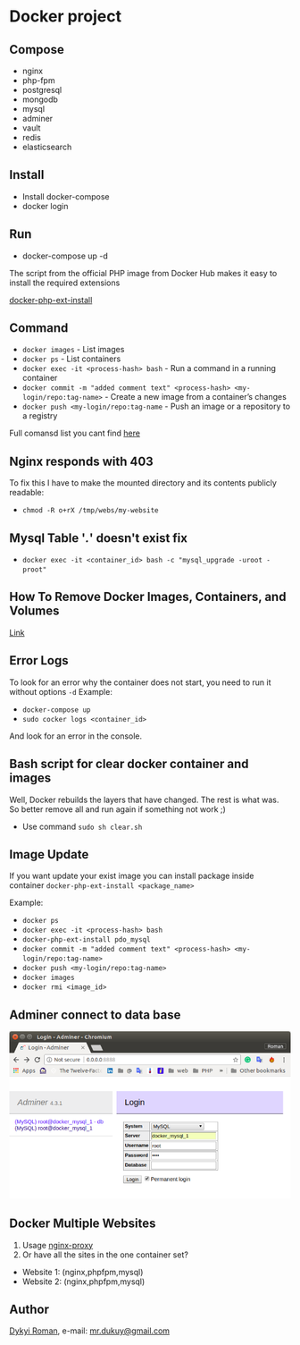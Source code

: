 Docker project
=======

## Compose

+ nginx
+ php-fpm
+ postgresql
+ mongodb
+ mysql
+ adminer
+ vault
+ redis
+ elasticsearch

## Install

+ Install docker-compose
+ docker login

## Run

+ docker-compose up -d

The script from the official PHP image from Docker Hub makes it easy to install the required extensions

[docker-php-ext-install](https://github.com/docker-library/php/blob/master/docker-php-ext-install)

## Command

+ `docker images`  - List images
+ `docker ps` - List containers  
+ `docker exec -it <process-hash> bash` - Run a command in a running container
+ `docker commit -m "added comment text" <process-hash> <my-login/repo:tag-name>` - Create a new image from a container’s changes
+ `docker push <my-login/repo:tag-name` - Push an image or a repository to a registry    

Full comansd list you cant find [here](https://docs.docker.com/engine/reference/commandline/) 

## Nginx responds with 403 

To fix this I have to make the mounted directory and its contents publicly readable:
+ `chmod -R o+rX /tmp/webs/my-website`

## Mysql Table '*.*' doesn't exist fix
+ `docker exec -it <container_id> bash -c "mysql_upgrade -uroot -proot"`

## How To Remove Docker Images, Containers, and Volumes

[Link](https://www.digitalocean.com/community/tutorials/how-to-remove-docker-images-containers-and-volumes)

## Error Logs

To look for an error why the container does not start, you need to run it without options `-d`
Example:

+ `docker-compose up` 
+ `sudo cocker logs <container_id>`

And look for an error in the console.

## Bash script for clear docker container and images

Well, Docker rebuilds the layers that have changed. The rest is what was. So better remove all and run again if something not work ;) 

+ Use command `sudo sh clear.sh`

## Image Update 

If you want update your exist image you can install package inside container `docker-php-ext-install <package_name>`

Example:

+ `docker ps`
+ `docker exec -it <process-hash> bash`
+ `docker-php-ext-install pdo_mysql`
+ `docker commit -m "added comment text" <process-hash> <my-login/repo:tag-name>`
+ `docker push <my-login/repo:tag-name>`
+ `docker images`
+ `docker rmi <image_id>`

## Adminer connect to data base

![image](https://github.com/dykyi-roman/docker-project/blob/master/images/adminer.png)
    
## Docker Multiple Websites    
    
1) Usage [nginx-proxy](https://github.com/jwilder/nginx-proxy)
2) Or have all the sites in the one container set?
 + Website 1: (nginx,phpfpm,mysql)
 + Website 2: (nginx,phpfpm,mysql)
    
## Author
[Dykyi Roman](https://www.linkedin.com/in/roman-dykyi-43428543/), e-mail: [mr.dukuy@gmail.com](mailto:mr.dukuy@gmail.com)
